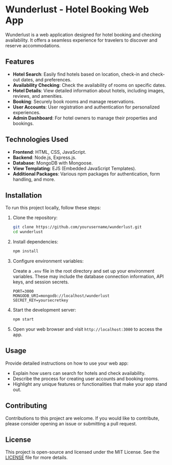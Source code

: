 

# Wunderlust - Hotel Booking  Web App

Wunderlust is a web application designed for hotel booking and checking availability. It offers a seamless experience for travelers to discover and reserve accommodations.

## Features

- **Hotel Search**: Easily find hotels based on location, check-in and check-out dates, and preferences.
- **Availability Checking**: Check the availability of rooms on specific dates.
- **Hotel Details**: View detailed information about hotels, including images, reviews, and amenities.
- **Booking**: Securely book rooms and manage reservations.
- **User Accounts**: User registration and authentication for personalized experiences.
- **Admin Dashboard**: For hotel owners to manage their properties and bookings.

## Technologies Used

- **Frontend**: HTML, CSS, JavaScript.
- **Backend**: Node.js, Express.js.
- **Database**: MongoDB with Mongoose.
- **View Templating**: EJS (Embedded JavaScript Templates).
- **Additional Packages**: Various npm packages for authentication, form handling, and more.

## Installation

To run this project locally, follow these steps:

1. Clone the repository:

   ```bash
   git clone https://github.com/yourusername/wunderlust.git
   cd wunderlust
   ```

2. Install dependencies:

   ```bash
   npm install
   ```

3. Configure environment variables:

   Create a `.env` file in the root directory and set up your environment variables. These may include the database connection information, API keys, and session secrets.

   ```env
   PORT=3000
   MONGODB_URI=mongodb://localhost/wunderlust
   SECRET_KEY=yoursecretkey
   ```

4. Start the development server:

   ```bash
   npm start
   ```

5. Open your web browser and visit `http://localhost:3000` to access the app.

## Usage

Provide detailed instructions on how to use your web app:

- Explain how users can search for hotels and check availability.
- Describe the process for creating user accounts and booking rooms.
- Highlight any unique features or functionalities that make your app stand out.

## Contributing

Contributions to this project are welcome. If you would like to contribute, please consider opening an issue or submitting a pull request.

## License

This project is open-source and licensed under the MIT License. See the [LICENSE](LICENSE) file for more details.



